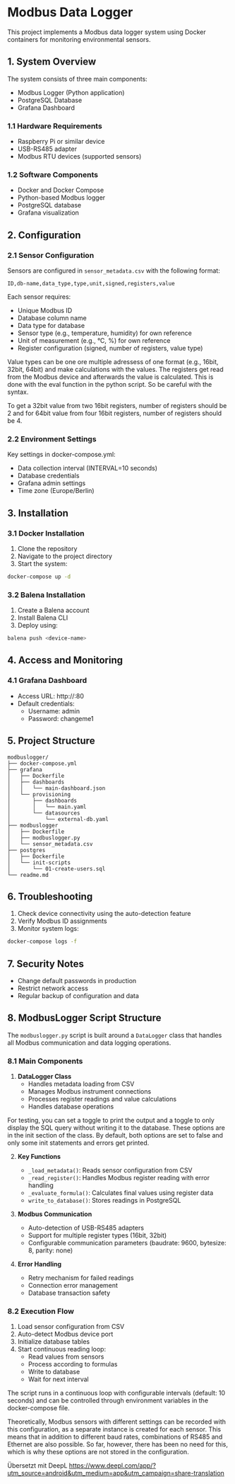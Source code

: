 # Modbus Data Logger

This project implements a Modbus data logger system using Docker containers for monitoring environmental sensors.

## 1. System Overview

The system consists of three main components:
- Modbus Logger (Python application)
- PostgreSQL Database
- Grafana Dashboard

### 1.1 Hardware Requirements
- Raspberry Pi or similar device
- USB-RS485 adapter
- Modbus RTU devices (supported sensors)

### 1.2 Software Components
- Docker and Docker Compose
- Python-based Modbus logger
- PostgreSQL database
- Grafana visualization

## 2. Configuration

### 2.1 Sensor Configuration
Sensors are configured in `sensor_metadata.csv` with the following format:
```csv
ID,db-name,data_type,type,unit,signed,registers,value
```

Each sensor requires:
- Unique Modbus ID
- Database column name
- Data type for database
- Sensor type (e.g., temperature, humidity) for own reference
- Unit of measurement (e.g., °C, %) for own reference
- Register configuration (signed, number of registers, value type)

Value types can be one ore multiple adressess of one format (e.g., 16bit, 32bit, 64bit) and make calculations with the values. The registers get read from the Modbus device and afterwards the value is calculated. This is done with the eval function in the python script. So be careful with the syntax.

To get a 32bit value from two 16bit registers, number of registers should be 2 and for 64bit value from four 16bit registers, number of registers should be 4.

### 2.2 Environment Settings
Key settings in docker-compose.yml:
- Data collection interval (INTERVAL=10 seconds)
- Database credentials
- Grafana admin settings
- Time zone (Europe/Berlin)

## 3. Installation

### 3.1 Docker Installation
1. Clone the repository
2. Navigate to the project directory
3. Start the system:
```bash
docker-compose up -d
```

### 3.2 Balena Installation
1. Create a Balena account
2. Install Balena CLI
3. Deploy using:
```bash
balena push <device-name>
```

## 4. Access and Monitoring

### 4.1 Grafana Dashboard
- Access URL: http://<device-ip>:80
- Default credentials:
  - Username: admin
  - Password: changeme1

## 5. Project Structure
```
modbuslogger/
├── docker-compose.yml
├── grafana
│   ├── Dockerfile
│   ├── dashboards
│   │   └── main-dashboard.json
│   └── provisioning
│       ├── dashboards
│       │   └── main.yaml
│       └── datasources
│           └── external-db.yaml
├── modbuslogger
│   ├── Dockerfile
│   ├── modbuslogger.py
│   └── sensor_metadata.csv
├── postgres
│   ├── Dockerfile
│   └── init-scripts
│       └── 01-create-users.sql
└── readme.md
```


## 6. Troubleshooting

1. Check device connectivity using the auto-detection feature
2. Verify Modbus ID assignments
3. Monitor system logs:
```bash
docker-compose logs -f
```

## 7. Security Notes

- Change default passwords in production
- Restrict network access
- Regular backup of configuration and data

## 8. ModbusLogger Script Structure

The `modbuslogger.py` script is built around a `DataLogger` class that handles all Modbus communication and data logging operations.

### 8.1 Main Components

1. **DataLogger Class**
   - Handles metadata loading from CSV
   - Manages Modbus instrument connections
   - Processes register readings and value calculations
   - Handles database operations

For testing, you can set a toggle to print the output and a toggle to only display the SQL query without writing it to the database. These options are in the init section of the class. By default, both options are set to false and only some init statements and errors get printed.

2. **Key Functions**
   - `_load_metadata()`: Reads sensor configuration from CSV
   - `_read_register()`: Handles Modbus register reading with error handling
   - `_evaluate_formula()`: Calculates final values using register data
   - `write_to_database()`: Stores readings in PostgreSQL

3. **Modbus Communication**
   - Auto-detection of USB-RS485 adapters
   - Support for multiple register types (16bit, 32bit)
   - Configurable communication parameters (baudrate: 9600, bytesize: 8, parity: none)

4. **Error Handling**
   - Retry mechanism for failed readings
   - Connection error management
   - Database transaction safety

### 8.2 Execution Flow

1. Load sensor configuration from CSV
2. Auto-detect Modbus device port
3. Initialize database tables
4. Start continuous reading loop:
   - Read values from sensors
   - Process according to formulas
   - Write to database
   - Wait for next interval

The script runs in a continuous loop with configurable intervals (default: 10 seconds) and can be controlled through environment variables in the docker-compose file.

Theoretically, Modbus sensors with different settings can be recorded with this configuration, as a separate instance is created for each sensor. This means that in addition to different baud rates, combinations of RS485 and Ethernet are also possible. So far, however, there has been no need for this, which is why these options are not stored in the configuration.

Übersetzt mit DeepL https://www.deepl.com/app/?utm_source=android&utm_medium=app&utm_campaign=share-translation
